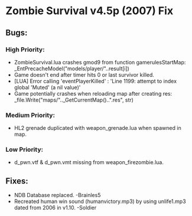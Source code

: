 # Zombie Survival v4.5p (2007) Fix

## Bugs:
### High Priority:
- ZombieSurvival.lua crashes gmod9 from function gamerulesStartMap: _EntPrecacheModel("models/player/"..result[i])
- Game doesn't end after timer hits 0 or last survivor killed.
- [LUA] Error calling 'eventPlayerKilled' : 'Line 1199: attempt to index global 'Muted' (a nil value)'
- Game potentially crashes when reloading map after creating res: _file.Write("maps/".._GetCurrentMap()..".res", str)
### Medium Priority:
- HL2 grenade duplicated with weapon_grenade.lua when spawned in map.
### Low Priority:
- d_pwn.vtf & d_pwn.vmt missing from weapon_firezombie.lua.

## Fixes:
- NDB Database replaced. -Brainles5
- Recreated human win sound (humanvictory.mp3) by using unlife1.mp3 dated from 2006 in v1.10. -Soldier

